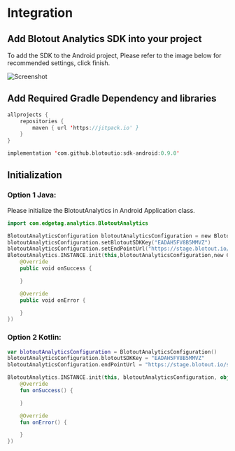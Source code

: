 # Integration



## Add Blotout Analytics SDK into your project

To add the SDK to the Android project, Please refer to the image below for recommended settings, click finish.

![Screenshot](assets/images/sdkintegration.png)

## Add Required Gradle Dependency and libraries
```kotlin
allprojects {
    repositories {
        maven { url 'https://jitpack.io' }
    }
}

implementation 'com.github.blotoutio:sdk-android:0.9.0'
```


## Initialization

### Option 1 Java: 

 Please initialize the BlotoutAnalytics in Android Application class.

```kotlin
import com.edgetag.analytics.BlotoutAnalytics

BlotoutAnalyticsConfiguration blotoutAnalyticsConfiguration = new BlotoutAnalyticsConfiguration()
blotoutAnalyticsConfiguration.setBlotoutSDKKey("EADAH5FV8B5MMVZ")
blotoutAnalyticsConfiguration.setEndPointUrl("https://stage.blotout.io/sdk/")
BlotoutAnalytics.INSTANCE.init(this,blotoutAnalyticsConfiguration,new CompletionHandler() {
    @Override
    public void onSuccess {

    }

    @Override
    public void onError {

    }
})

```

### Option 2 Kotlin:

```kotlin
var blotoutAnalyticsConfiguration = BlotoutAnalyticsConfiguration()
blotoutAnalyticsConfiguration.blotoutSDKKey = "EADAH5FV8B5MMVZ"
blotoutAnalyticsConfiguration.endPointUrl = "https://stage.blotout.io/sdk/"

BlotoutAnalytics.INSTANCE.init(this, blotoutAnalyticsConfiguration, object : CompletionHandler() {
    @Override
    fun onSuccess() {

    }

    @Override
    fun onError() {

    }
})

```
